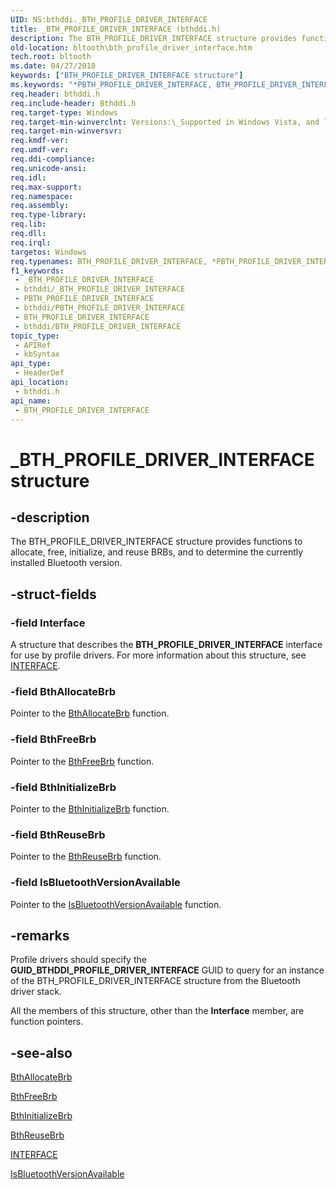 ```yaml
---
UID: NS:bthddi._BTH_PROFILE_DRIVER_INTERFACE
title: _BTH_PROFILE_DRIVER_INTERFACE (bthddi.h)
description: The BTH_PROFILE_DRIVER_INTERFACE structure provides functions to allocate, free, initialize, and reuse BRBs, and to determine the currently installed Bluetooth version.
old-location: bltooth\bth_profile_driver_interface.htm
tech.root: bltooth
ms.date: 04/27/2018
keywords: ["BTH_PROFILE_DRIVER_INTERFACE structure"]
ms.keywords: "*PBTH_PROFILE_DRIVER_INTERFACE, BTH_PROFILE_DRIVER_INTERFACE, BTH_PROFILE_DRIVER_INTERFACE structure [Bluetooth Devices], PBTH_PROFILE_DRIVER_INTERFACE, PBTH_PROFILE_DRIVER_INTERFACE structure pointer [Bluetooth Devices], _BTH_PROFILE_DRIVER_INTERFACE, bltooth.bth_profile_driver_interface, bth_structs_0df6b87d-3846-49ed-9614-e83f2e828e7d.xml, bthddi/BTH_PROFILE_DRIVER_INTERFACE, bthddi/PBTH_PROFILE_DRIVER_INTERFACE"
req.header: bthddi.h
req.include-header: Bthddi.h
req.target-type: Windows
req.target-min-winverclnt: Versions:\_Supported in Windows Vista, and later.
req.target-min-winversvr: 
req.kmdf-ver: 
req.umdf-ver: 
req.ddi-compliance: 
req.unicode-ansi: 
req.idl: 
req.max-support: 
req.namespace: 
req.assembly: 
req.type-library: 
req.lib: 
req.dll: 
req.irql: 
targetos: Windows
req.typenames: BTH_PROFILE_DRIVER_INTERFACE, *PBTH_PROFILE_DRIVER_INTERFACE
f1_keywords:
 - _BTH_PROFILE_DRIVER_INTERFACE
 - bthddi/_BTH_PROFILE_DRIVER_INTERFACE
 - PBTH_PROFILE_DRIVER_INTERFACE
 - bthddi/PBTH_PROFILE_DRIVER_INTERFACE
 - BTH_PROFILE_DRIVER_INTERFACE
 - bthddi/BTH_PROFILE_DRIVER_INTERFACE
topic_type:
 - APIRef
 - kbSyntax
api_type:
 - HeaderDef
api_location:
 - bthddi.h
api_name:
 - BTH_PROFILE_DRIVER_INTERFACE
---
```


# _BTH_PROFILE_DRIVER_INTERFACE structure


## -description

The BTH_PROFILE_DRIVER_INTERFACE structure provides functions to allocate, free, initialize, and
  reuse BRBs, and to determine the currently installed Bluetooth version.

## -struct-fields

### -field Interface

A structure that describes the 
     <b>BTH_PROFILE_DRIVER_INTERFACE</b> interface for use by profile drivers. For more information about this
     structure, see 
     <a href="/windows-hardware/drivers/ddi/wdm/ns-wdm-_interface">INTERFACE</a>.

### -field BthAllocateBrb

Pointer to the 
     <a href="/windows-hardware/drivers/ddi/bthddi/nc-bthddi-pfnbth_allocate_brb">BthAllocateBrb</a> function.

### -field BthFreeBrb

Pointer to the 
     <a href="/windows-hardware/drivers/ddi/bthddi/nc-bthddi-pfnbth_free_brb">BthFreeBrb</a> function.

### -field BthInitializeBrb

Pointer to the 
     <a href="/windows-hardware/drivers/ddi/bthddi/nc-bthddi-pfnbth_initialize_brb">BthInitializeBrb</a> function.

### -field BthReuseBrb

Pointer to the 
     <a href="/windows-hardware/drivers/ddi/bthddi/nc-bthddi-pfnbth_reuse_brb">BthReuseBrb</a> function.

### -field IsBluetoothVersionAvailable

Pointer to the 
     <a href="/windows-hardware/drivers/ddi/bthddi/nc-bthddi-pfnbth_is_bluetooth_version_available">
     IsBluetoothVersionAvailable</a> function.

## -remarks

Profile drivers should specify the 
    <b>GUID_BTHDDI_PROFILE_DRIVER_INTERFACE</b> GUID to query for an instance of the
    BTH_PROFILE_DRIVER_INTERFACE structure from the Bluetooth driver stack.

All the members of this structure, other than the 
    <b>Interface</b> member, are function pointers.

## -see-also

<a href="/windows-hardware/drivers/ddi/bthddi/nc-bthddi-pfnbth_allocate_brb">BthAllocateBrb</a>



<a href="/windows-hardware/drivers/ddi/bthddi/nc-bthddi-pfnbth_free_brb">BthFreeBrb</a>



<a href="/windows-hardware/drivers/ddi/bthddi/nc-bthddi-pfnbth_initialize_brb">BthInitializeBrb</a>



<a href="/windows-hardware/drivers/ddi/bthddi/nc-bthddi-pfnbth_reuse_brb">BthReuseBrb</a>



<a href="/windows-hardware/drivers/ddi/wdm/ns-wdm-_interface">INTERFACE</a>



<a href="/windows-hardware/drivers/ddi/bthddi/nc-bthddi-pfnbth_is_bluetooth_version_available">IsBluetoothVersionAvailable</a>

